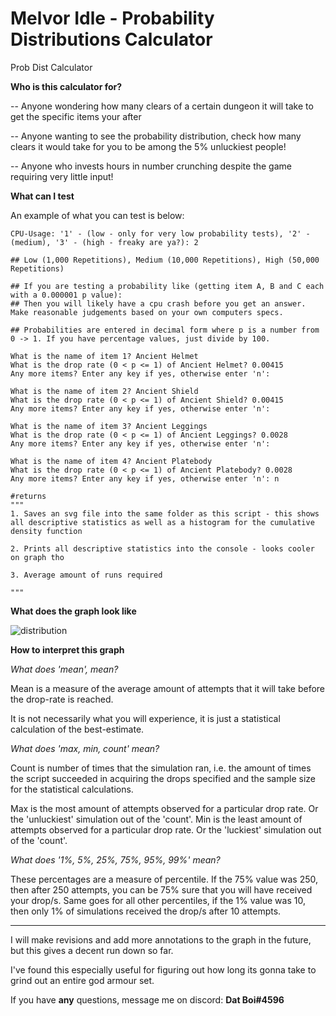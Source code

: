 # Melvor Idle - Probability Distributions Calculator
Prob Dist Calculator

**Who is this calculator for?**

-- Anyone wondering how many clears of a certain dungeon it will take to get the specific items your after

-- Anyone wanting to see the probability distribution, check how many clears it would take for you to be among the 5% unluckiest people!

-- Anyone who invests hours in number crunching despite the game requiring very little input!

**What can I test**

An example of what you can test is below:

```python3
CPU-Usage: '1' - (low - only for very low probability tests), '2' - (medium), '3' - (high - freaky are ya?): 2

## Low (1,000 Repetitions), Medium (10,000 Repetitions), High (50,000 Repetitions)

## If you are testing a probability like (getting item A, B and C each with a 0.000001 p value):
## Then you will likely have a cpu crash before you get an answer. Make reasonable judgements based on your own computers specs.

## Probabilities are entered in decimal form where p is a number from 0 -> 1. If you have percentage values, just divide by 100.

What is the name of item 1? Ancient Helmet
What is the drop rate (0 < p <= 1) of Ancient Helmet? 0.00415
Any more items? Enter any key if yes, otherwise enter 'n': 

What is the name of item 2? Ancient Shield
What is the drop rate (0 < p <= 1) of Ancient Shield? 0.00415
Any more items? Enter any key if yes, otherwise enter 'n': 

What is the name of item 3? Ancient Leggings
What is the drop rate (0 < p <= 1) of Ancient Leggings? 0.0028
Any more items? Enter any key if yes, otherwise enter 'n': 

What is the name of item 4? Ancient Platebody
What is the drop rate (0 < p <= 1) of Ancient Platebody? 0.0028
Any more items? Enter any key if yes, otherwise enter 'n': n

#returns
"""
1. Saves an svg file into the same folder as this script - this shows all descriptive statistics as well as a histogram for the cumulative density function

2. Prints all descriptive statistics into the console - looks cooler on graph tho 

3. Average amount of runs required

"""
```
**What does the graph look like**


![distribution](https://user-images.githubusercontent.com/47137792/170841934-b9b272cf-3f36-4633-9594-b15bfce7f99b.svg)

**How to interpret this graph**

*What does 'mean', mean?*

Mean is a measure of the average amount of attempts that it will take before the drop-rate is reached.

It is not necessarily what you will experience, it is just a statistical calculation of the best-estimate.

*What does 'max, min, count' mean?*

Count is number of times that the simulation ran, i.e. the amount of times the script succeeded in acquiring the drops specified and the sample size
for the statistical calculations.

Max is the most amount of attempts observed for a particular drop rate. Or the 'unluckiest' simulation out of the 'count'.
Min is the least amount of attempts observed for a particular drop rate. Or the 'luckiest' simulation out of the 'count'.

*What does '1%, 5%, 25%, 75%, 95%, 99%' mean?*

These percentages are a measure of percentile. If the 75% value was 250, then after 250 attempts, you can be 75% sure that you will have received your drop/s.
Same goes for all other percentiles, if the 1% value was 10, then only 1% of simulations received the drop/s after 10 attempts. 


----------------------------------------------------------------------------------------------------
I will make revisions and add more annotations to the graph in the future, but this gives a decent run down so far.

I've found this especially useful for figuring out how long its gonna take to grind out an entire god armour set.


If you have **any** questions, message me on discord: **Dat Boi#4596**
